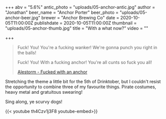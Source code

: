 +++
abv = "5.6%"
antic_photo = "uploads/05-anchor-antic.jpg"
author = "Jonathan"
beer_name = "Anchor Porter"
beer_photo = "uploads/05-anchor-beer.jpg"
brewer = "Anchor Brewing Co"
date = 2020-10-05T11:00:00Z
publishdate = 2020-10-05T11:00:00Z
thumbnail = "uploads/05-anchor-thumb.jpg"
title = "With a what now?"
video = ""

+++
> Fuck! You! You're a fucking wanker! We're gonna punch you right in the balls!
>
> Fuck! You! With a fucking anchor! You're all cunts so fuck you all!
>
> [Alestorm - Fucked with an anchor](https://youtu.be/th4Czv1j3F8)

Stretching the theme a little bit for the 5th of Drinktober, but I couldn't resist the opportunity to combine three of my favourite things. Pirate costumes, heavy metal and gratuitous swearing!

Sing along, ye scurvy dogs!

{{< youtube th4Czv1j3F8 youtube-embed>}}